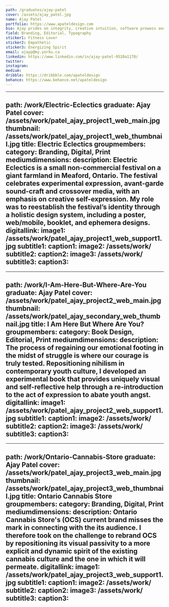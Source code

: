 ```yaml
---
path: /graduates/ajay-patel
cover: /assets/ajay_patel.jpg
name: Ajay Patel
portfolio: https://www.apateldesign.com
bio: Ajay prides on integrity, creative intuition, software prowess and a rich sense of curiosity. What he quickly learned as a design student was the great power that comes from taking risks, evoking an intellectual and emotional response, and the sweat of hard work. Through his multi-disciplinary approach, Ajay constantly strives to connect people through print and digital branding, editorial design and marketing campaigns. His recognizable passion for challenges, humour, technologies and cultures has allowed him to embrace the creative condition as a continuous state of exploration and self-discovery.
field: Branding, Editorial, Typography
sticker1: Fitness Lover
sticker2: Empathetic
sticker3: Energizing Spirit
email: ajayp@my.yorku.ca
linkedin: https://www.linkedin.com/in/ajay-patel-9520a1178/
twitter:
instagram:
medium:
dribble: https://dribbble.com/apateldesign
behance: https://www.behance.net/apateldesign
---
```


---
path: /work/Electric-Eclectics
graduate: Ajay Patel
cover: /assets/work/patel_ajay_project1_web_main.jpg
thumbnail: /assets/work/patel_ajay_project1_web_thumbnail.jpg
title: Electric Eclectics
groupmembers:
category: Branding, Digital, Print
mediumdimensions:
description: Electric Eclectics is a small non-commercial festival on a giant farmland in Meaford, Ontario. The festival celebrates experimental expression, avant-garde sound-craft and crossover media, with an emphasis on creative self-expression. My role was to reestablish the festival’s identity through a holistic design system, including a poster, web/mobile, booklet, and ephemera designs. 
digitallink:
image1: /assets/work/patel_ajay_project1_web_support1.jpg
subtitle1:
caption1:
image2: /assets/work/
subtitle2:
caption2:
image3: /assets/work/
subtitle3:
caption3:
---

---
path: /work/I-Am-Here-But-Where-Are-You
graduate: Ajay Patel
cover: /assets/work/patel_ajay_project2_web_main.jpg
thumbnail: /assets/work/patel_ajay_secondary_web_thumbnail.jpg
title: I Am Here But Where Are You?
groupmembers:
category: Book Design, Editorial, Print
mediumdimensions:
description: The process of regaining our emotional footing in the midst of struggle is where our courage is truly tested. Repositioning nihilism in contemporary youth culture, I developed an experimental book that provides uniquely visual and self-reflective help through a re-introduction to the act of expression to abate youth angst.
digitallink:
image1: /assets/work/patel_ajay_project2_web_support1.jpg
subtitle1:
caption1:
image2: /assets/work/
subtitle2:
caption2:
image3: /assets/work/
subtitle3:
caption3:
---

---
path: /work/Ontario-Cannabis-Store
graduate: Ajay Patel
cover: /assets/work/patel_ajay_project3_web_main.jpg
thumbnail: /assets/work/patel_ajay_project3_web_thumbnail.jpg
title: Ontario Cannabis Store
groupmembers:
category: Branding, Digital, Print
mediumdimensions:
description: Ontario Cannabis Store's (OCS) current brand misses the mark in connecting with the its audience. I therefore took on the challenge to rebrand OCS by repositioning its visual passivity to a more explicit and dynamic spirit of the existing cannabis culture and the one in which it will permeate. 
digitallink:
image1: /assets/work/patel_ajay_project3_web_support1.jpg
subtitle1:
caption1:
image2: /assets/work/
subtitle2:
caption2:
image3: /assets/work/
subtitle3:
caption3:
---
